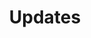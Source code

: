 ---
title: Updates
layout: tag
author_profile: false
taxonomy: Defense Evasion
permalink: /detections/updates
sidebar:
  nav: "detections"
---